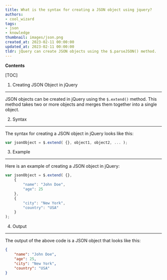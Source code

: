 ```yaml
---
title: What is the syntax for creating a JSON object using jquery?
authors:
- cool_wizard
tags:
- json
- knowledge
thumbnail: images/json.png
created_at: 2023-02-11 00:00:00
updated_at: 2023-02-11 00:00:00
tldr: jQuery can create JSON objects using the $.parseJSON() method.
---
```


**Contents**

[TOC]

1. Creating JSON Object in jQuery
---------------------------------

JSON objects can be created in jQuery using the `$.extend()` method. This method takes two or more objects and merges them together into a single object.

2. Syntax
---------

The syntax for creating a JSON object in jQuery looks like this:

```javascript
var jsonObject = $.extend( {}, object1, object2, ... );
```

3. Example
----------

Here is an example of creating a JSON object in jQuery:

```javascript
var jsonObject = $.extend( {}, 
    { 
        "name": "John Doe", 
        "age": 25 
    }, 
    { 
        "city": "New York", 
        "country": "USA" 
    } 
);
```

4. Output
---------

The output of the above code is a JSON object that looks like this:

```json
{
    "name": "John Doe",
    "age": 25,
    "city": "New York",
    "country": "USA"
}
```
